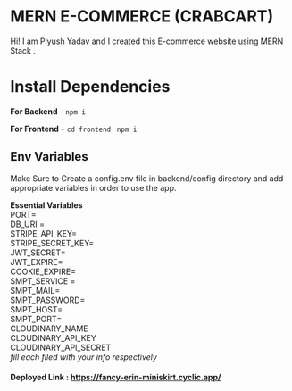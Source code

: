 # MERN E-COMMERCE (CRABCART)

Hi! I am Piyush Yadav and I created this E-commerce website using MERN Stack .


# Install Dependencies

**For Backend** - `npm i`

**For Frontend** - `cd frontend` ` npm i`

## Env Variables

Make Sure to Create a config.env file in backend/config directory and add appropriate variables in order to use the app.

**Essential Variables**  
PORT=  
DB_URI =  
STRIPE_API_KEY=  
STRIPE_SECRET_KEY=  
JWT_SECRET=  
JWT_EXPIRE=  
COOKIE_EXPIRE=  
SMPT_SERVICE =  
SMPT_MAIL=  
SMPT_PASSWORD=  
SMPT_HOST=  
SMPT_PORT=  
CLOUDINARY_NAME  
CLOUDINARY_API_KEY  
CLOUDINARY_API_SECRET    
_fill each filed with your info respectively_

#### Deployed Link : https://fancy-erin-miniskirt.cyclic.app/

